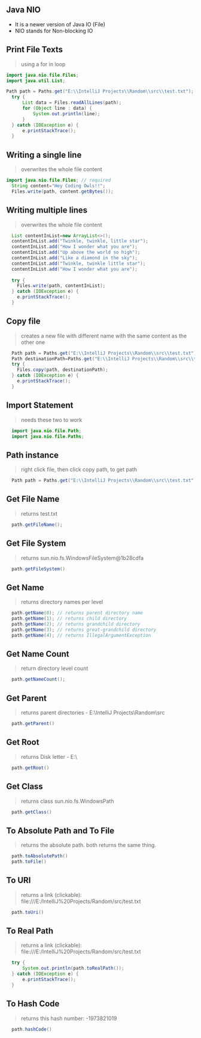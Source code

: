 ## Java NIO
* It is a newer version of Java IO (File)
* NIO stands for Non-blocking IO

## Print File Texts
> using a for in loop
```java
import java.nio.file.Files;
import java.util.List;

Path path = Paths.get("E:\\IntelliJ Projects\\Random\\src\\test.txt");
  try {
      List data = Files.readAllLines(path);
      for (Object line : data) {
          System.out.println(line);
      }
  } catch (IOException e) {
      e.printStackTrace();
  }
```

## Writing a single line
> overwrites the whole file content
```java
import java.nio.file.Files; // required
  String content="Hey Coding Owls!!";
  Files.write(path, content.getBytes());
```

## Writing multiple lines
> overwrites the whole file content
```java
  List contentInList=new ArrayList<>();
  contentInList.add("Twinkle, twinkle, little star");
  contentInList.add("How I wonder what you are");
  contentInList.add("Up above the world so high");
  contentInList.add("Like a diamond in the sky");
  contentInList.add("Twinkle, twinkle little star");
  contentInList.add("How I wonder what you are");
  
  try {
    Files.write(path, contentInList);
  } catch (IOException e) {
    e.printStackTrace();
  }
```

## Copy file
> creates a new file with different name with the same content as the other one
```java
  Path path = Paths.get("E:\\IntelliJ Projects\\Random\\src\\test.txt");
  Path destinationPath=Paths.get("E:\\IntelliJ Projects\\Random\\src\\test2.txt");
  try {
    Files.copy(path, destinationPath);
  } catch (IOException e) {
    e.printStackTrace();
  }
```

## Import Statement
> needs these two to work
```java
  import java.nio.file.Path;
  import java.nio.file.Paths; 
```

## Path instance
> right click file, then click copy path, to get path
```java
  Path path = Paths.get("E:\\IntelliJ Projects\\Random\\src\\test.txt");
```

## Get File Name
> returns test.txt
```java
  path.getFileName();
```

## Get File System
> returns sun.nio.fs.WindowsFileSystem@1b28cdfa
```java
  path.getFileSystem()
```

## Get Name
> returns directory names per level
```java
  path.getName(0); // returns parent directory name
  path.getName(1); // returns child directory
  path.getName(2); // returns grandchild directory
  path.getName(3); // returns great-grandchild directory
  path.getName(4); // returns IllegalArgumentException
```

## Get Name Count
> return directory level count
```java
  path.getNameCount(); 
```

## Get Parent
> returns parent directories - E:\IntelliJ Projects\Random\src
```java
  path.getParent()
```

## Get Root
> returns Disk letter - E:\
```java
  path.getRoot()
```

## Get Class
> returns class sun.nio.fs.WindowsPath
```java
  path.getClass()
```

## To Absolute Path and To File
> returns the absolute path. both returns the same thing. 
```java
  path.toAbsolutePath()
  path.toFile()
```

## To URI
> returns a link (clickable): file:///E:/IntelliJ%20Projects/Random/src/test.txt
```java
  path.toUri()
```

## To Real Path
> returns a link (clickable): file:///E:/IntelliJ%20Projects/Random/src/test.txt
```java
  try {
      System.out.println(path.toRealPath());
  } catch (IOException e) {
      e.printStackTrace();
  }
```

## To Hash Code
> returns this hash number: -1973821019
```java
  path.hashCode()
```
